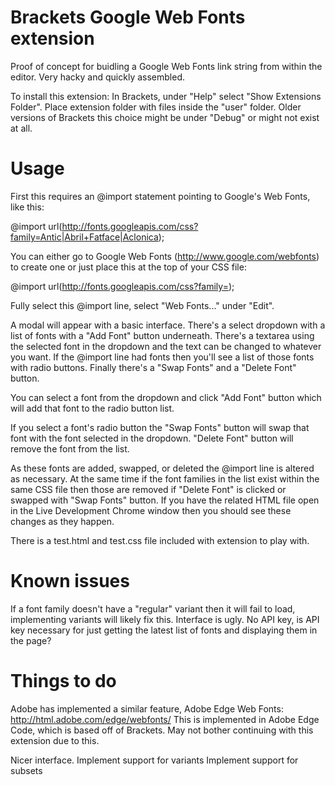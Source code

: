 Brackets Google Web Fonts extension
===
Proof of concept for buidling a Google Web Fonts link string from within the editor. Very hacky and quickly assembled.

To install this extension:
In Brackets, under "Help" select "Show Extensions Folder". Place extension folder with files inside the "user" folder.
Older versions of Brackets this choice might be under "Debug" or might not exist at all.


Usage
=====
First this requires an @import statement pointing to Google's Web Fonts, like this:

@import url(http://fonts.googleapis.com/css?family=Antic|Abril+Fatface|Aclonica);

You can either go to Google Web Fonts (http://www.google.com/webfonts) to create one or just place this at the top of your CSS file:

@import url(http://fonts.googleapis.com/css?family=);

Fully select this @import line, select "Web Fonts..." under "Edit".

A modal will appear with a basic interface. There's a select dropdown with a list of fonts with a "Add Font" button underneath. There's a textarea using the selected font in the dropdown and the text can be changed to whatever you want. If the @import line had fonts then you'll see a list of those fonts with radio buttons. Finally there's a "Swap Fonts" and a "Delete Font" button.

You can select a font from the dropdown and click "Add Font" button which will add that font to the radio button list.

If you select a font's radio button the "Swap Fonts" button will swap that font with the font selected in the dropdown. "Delete Font" button will remove the font from the list.

As these fonts are added, swapped, or deleted the @import line is altered as necessary. At the same time if the font families in the list exist within the same CSS file then those are removed if "Delete Font" is clicked or swapped with "Swap Fonts" button. If you have the related HTML file open in the Live Development Chrome window then you should see these changes as they happen.

There is a test.html and test.css file included with extension to play with.


Known issues
=====
If a font family doesn't have a "regular" variant then it will fail to load, implementing variants will likely fix this.
Interface is ugly.
No API key, is API key necessary for just getting the latest list of fonts and displaying them in the page?


Things to do
=====
Adobe has implemented a similar feature, Adobe Edge Web Fonts: http://html.adobe.com/edge/webfonts/
This is implemented in Adobe Edge Code, which is based off of Brackets.
May not bother continuing with this extension due to this.

Nicer interface.
Implement support for variants
Implement support for subsets